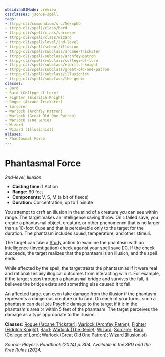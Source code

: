 ```yaml
---
obsidianUIMode: preview
cssclasses: json5e-spell
tags:
- ttrpg-cli/compendium/src/5e/xphb
- ttrpg-cli/spell/class/bard
- ttrpg-cli/spell/class/sorcerer
- ttrpg-cli/spell/class/wizard
- ttrpg-cli/spell/level/2nd-level
- ttrpg-cli/spell/school/illusion
- ttrpg-cli/spell/subclass/arcane-trickster
- ttrpg-cli/spell/subclass/archfey-patron
- ttrpg-cli/spell/subclass/college-of-lore
- ttrpg-cli/spell/subclass/eldritch-knight
- ttrpg-cli/spell/subclass/great-old-one-patron
- ttrpg-cli/spell/subclass/illusionist
- ttrpg-cli/spell/subclass/the-genie
classes:
- Bard
- Bard (College of Lore)
- Fighter (Eldritch Knight)
- Rogue (Arcane Trickster)
- Sorcerer
- Warlock (Archfey Patron)
- Warlock (Great Old One Patron)
- Warlock (The Genie)
- Wizard
- Wizard (Illusionist)
aliases:
- Phantasmal Force
---
```

# Phantasmal Force
*2nd-level, Illusion*  


- **Casting time:** 1 Action
- **Range:** 60 feet
- **Components:** V, S, M (a bit of fleece)
- **Duration:** Concentration, up to 1 minute

You attempt to craft an illusion in the mind of a creature you can see within range. The target makes an Intelligence saving throw. On a failed save, you create a phantasmal object, creature, or other phenomenon that is no larger than a 10-foot Cube and that is perceivable only to the target for the duration. The phantasm includes sound, temperature, and other stimuli.

The target can take a [Study](Інструменти%20ДМ/CLI/rules/actions.md#Study) action to examine the phantasm with an Intelligence ([Investigation](Інструменти%20ДМ/CLI/rules/skills.md#Investigation)) check against your spell save DC. If the check succeeds, the target realizes that the phantasm is an illusion, and the spell ends.

While affected by the spell, the target treats the phantasm as if it were real and rationalizes any illogical outcomes from interacting with it. For example, if the target steps through a phantasmal bridge and survives the fall, it believes the bridge exists and something else caused it to fall.

An affected target can even take damage from the illusion if the phantasm represents a dangerous creature or hazard. On each of your turns, such a phantasm can deal `2d8` Psychic damage to the target if it is in the phantasm's area or within 5 feet of the phantasm. The target perceives the damage as a type appropriate to the illusion.

**Classes**: [Rogue (Arcane Trickster)](Інструменти%20ДМ/CLI/lists/list-spells-classes-arcane-trickster-xphb.md "subclass=XPHB;class=XPHB"); [Warlock (Archfey Patron)](Інструменти%20ДМ/CLI/lists/list-spells-classes-archfey-patron-xphb.md "subclass=XPHB;class=XPHB"); [Fighter (Eldritch Knight)](Інструменти%20ДМ/CLI/lists/list-spells-classes-eldritch-knight-xphb.md "subclass=XPHB;class=XPHB"); [Bard](Інструменти%20ДМ/CLI/lists/list-spells-classes-bard.md); [Warlock (The Genie)](Інструменти%20ДМ/CLI/lists/list-spells-classes-the-genie-tce.md "subclass=TCE;class=XPHB"); [Wizard](Інструменти%20ДМ/CLI/lists/list-spells-classes-wizard.md); [Sorcerer](Інструменти%20ДМ/CLI/lists/list-spells-classes-sorcerer.md); [Bard (College of Lore)](Інструменти%20ДМ/CLI/lists/list-spells-classes-college-of-lore-xphb.md "subclass=XPHB;class=XPHB"); [Warlock (Great Old One Patron)](Інструменти%20ДМ/CLI/lists/list-spells-classes-great-old-one-patron-xphb.md "subclass=XPHB;class=XPHB"); [Wizard (Illusionist)](Інструменти%20ДМ/CLI/lists/list-spells-classes-illusionist-xphb.md "subclass=XPHB;class=XPHB")

*Source: Player's Handbook (2024) p. 304. Available in the <span title='Systems Reference Document (5.2)'>SRD</span> and the Free Rules (2024)*